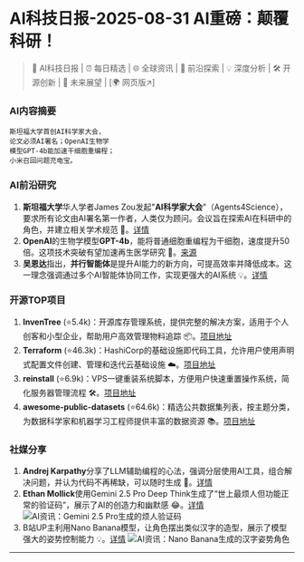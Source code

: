 
# AI科技日报-2025-08-31 AI重磅：颠覆科研！
> 🤖 AI科技日报 | ⏰ 每日精选 | 🌐 全球资讯 | 🔬 前沿探索 | 💡 深度分析 | 🛠️ 开源创新 | 🚀 未来展望 | [🌍 网页版↗️]
### **AI内容摘要**
```
斯坦福大学首创AI科学家大会，
论文必须AI署名；OpenAI生物学
模型GPT-4b能加速干细胞重编程；
小米召回问题充电宝。
```
### AI前沿研究
1.  **斯坦福大学**华人学者James Zou发起"**AI科学家大会**”（Agents4Science），要求所有论文由AI署名第一作者，人类仅为顾问。会议旨在探索AI在科研中的角色，并建立相关学术规范 🚀。[详情](https://mp.weixin.qq.com/s?__biz=MzI3MTA0MTk1MA==&mid=2652623829&idx=2&sn=3db267afc9f8d1288f2df5df54b6b63b)
2.  **OpenAI**的生物学模型**GPT-4b**，能将普通细胞重编程为干细胞，速度提升50倍。这项技术突破有望加速再生医学研究 🧬。[来源](https://x.com/PeterDiamandis/status/1961791510908633326)
3.  **吴恩达**指出，**并行智能体**是提升AI能力的新方向，可提高效率并降低成本。这一理念强调通过多个AI智能体协同工作，实现更强大的AI系统 💡。[详情](https://www.qbitai.com/2025/08/327627.html)
### 开源TOP项目
1.  **InvenTree** (⭐5.4k)：开源库存管理系统，提供完整的解决方案，适用于个人创客和小型企业，帮助用户高效管理物料追踪 📦。[项目地址](https://github.com/inventree/InvenTree)
2.  **Terraform** (⭐46.3k)：HashiCorp的基础设施即代码工具，允许用户使用声明式配置文件创建、管理和迭代云基础设施 ☁️。[项目地址](https://github.com/hashicorp/terraform)
3.  **reinstall** (⭐6.9k)：VPS一键重装系统脚本，方便用户快速重置操作系统，简化服务器管理流程 🛠️。[项目地址](https://github.com/bin456789/reinstall)
4.  **awesome-public-datasets** (⭐64.6k)：精选公共数据集列表，按主题分类，为数据科学家和机器学习工程师提供丰富的数据资源 📚。[项目地址](https://github.com/awesomedata/awesome-public-datasets)
### 社媒分享
1.  **Andrej Karpathy**分享了LLM辅助编程的心法，强调分层使用AI工具，组合解决问题，并认为代码不再稀缺，可以随时生成 🚀。[详情](https://x.com/hongming731/status/1961610672372093342)
2.  **Ethan Mollick**使用Gemini 2.5 Pro Deep Think生成了“世上最烦人但功能正常的验证码”，展示了AI的创造力和幽默感 😂。[详情](https://x.com/emollick/status/1961648878286946329)
    ![AI资讯：Gemini 2.5 Pro生成的烦人验证码](https://source.hubtoday.app/images/2025/08/news_01k3xqhy3tedyvvpfcb7jqns66.avif)
3.  B站UP主利用Nano Banana模型，让角色摆出类似汉字的造型，展示了模型强大的姿势控制能力 💡。[详情](https://x.com/op7418/status/1961714432842813686)
    ![AI资讯：Nano Banana生成的汉字姿势角色](https://source.hubtoday.app/images/2025/08/news_01k3xqj3f7epr9wxv5pajk1hk8.avif)
---